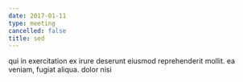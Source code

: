 ```yaml
---
date: 2017-01-11
type: meeting
cancelled: false
title: sed
---
```

qui in exercitation ex irure deserunt eiusmod reprehenderit mollit. ea veniam, fugiat aliqua. dolor nisi